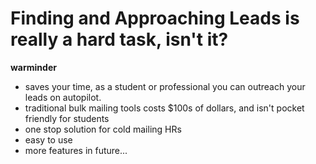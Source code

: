 # Finding and Approaching Leads is really a hard task, isn't it?

**warminder**

- saves your time, as a student or professional you can outreach your leads on autopilot.
- traditional bulk mailing tools costs $100s of dollars, and isn't pocket friendly for students
- one stop solution for cold mailing HRs
- easy to use
- more features in future...